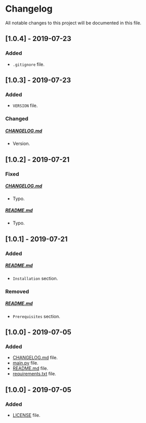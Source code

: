 # Changelog

All notable changes to this project will be documented in this file.

## [1.0.4] - 2019-07-23

### Added

- `.gitignore` file.

## [1.0.3] - 2019-07-23

### Added

- `VERSION` file.

### Changed

##### [CHANGELOG.md](CHANGELOG.md)

- Version.

## [1.0.2] - 2019-07-21

### Fixed

##### [CHANGELOG.md](CHANGELOG.md)

- Typo.

##### [README.md](README.md)

- Typo.

## [1.0.1] - 2019-07-21

### Added

##### [README.md](README.md)

- `Installation` section.

### Removed

##### [README.md](README.md)

- `Prerequisites` section.

## [1.0.0] - 2019-07-05

### Added

- [CHANGELOG.md](CHANGELOG.md) file.
- [main.py](main.py) file.
- [README.md](README.md) file.
- [requirements.txt](requirements.txt) file.

## [1.0.0] - 2019-07-05

### Added

- [LICENSE](LICENSE) file.
